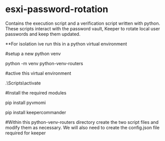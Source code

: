 # esxi-password-rotation
Contains the execution script and a verification script written with python. These scripts interact with the password vault, Keeper to rotate local user passwords and keep them updated.


**For isolation ive run this in a python virtual environment

#setup a new python venv

python -m venv python-venv-routers

#active this virtual environment

.\Scripts\activate

#Install the required modules

pip install pyvmomi

pip install keepercommander


#Within this python-venv-routers directory create the two script files and modify them as necessary. We will also need to create the config.json file required for keeper
